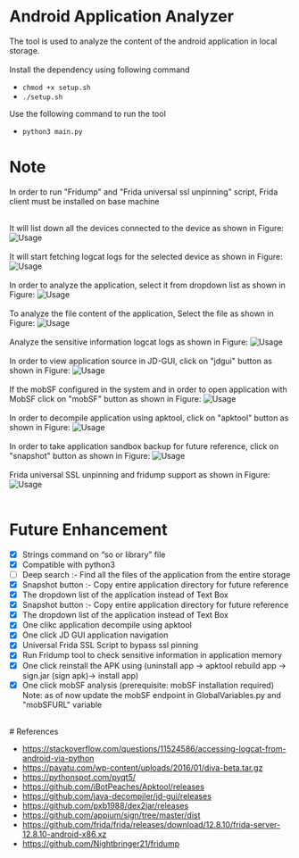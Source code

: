 # Android Application Analyzer

The tool is used to analyze the content of the android application in local storage.
 <br /> <br />
Install the dependency using following command 
- `chmod +x setup.sh`
- `./setup.sh`

Use the following command to run the tool 
- `python3 main.py` 

# Note
In order to run "Fridump" and "Frida universal ssl unpinning"
 script, Frida client must be installed on base machine <br /> <br />

It will list down all the devices connected to the device as shown in Figure:
![Usage](Usage/1.png)
<br /> <br />
It will start fetching logcat logs for the selected device as shown in Figure:
![Usage](Usage/2.png)
<br /> <br />
In order to analyze the application, select it from dropdown list as shown in Figure:
![Usage](Usage/3.png)
<br /> <br />
To analyze the file content of the application, Select the file as shown in Figure:
![Usage](Usage/4.png)
<br /> <br />
Analyze the sensitive information logcat logs as shown in Figure:
![Usage](Usage/5.png)
<br /> <br />
In order to view application source in JD-GUI, click on "jdgui" button as shown in Figure:
![Usage](Usage/6.png)
<br /> <br />
If the mobSF configured in the system and in order to open application with MobSF click on "mobSF" button as shown in Figure:
![Usage](Usage/7.png)
<br /> <br />
In order to decompile application using apktool, click on "apktool" button as shown in Figure:
![Usage](Usage/8.png)
<br /> <br />
In order to take application sandbox backup for future reference, click on "snapshot" button as shown in Figure:
![Usage](Usage/9.png)
<br /> <br />
Frida universal SSL unpinning and fridump support as shown in Figure:
![Usage](Usage/10.png)
<br /> <br />

# Future Enhancement

- [x] Strings command on “so or library” file
- [x] Compatible with python3
- [ ] Deep search :- Find all the files of the application from the entire storage
- [x] Snapshot button :- Copy entire application directory for future reference
- [x] The dropdown list of the application instead of Text Box 
- [x] Snapshot button :- Copy entire application directory for future reference
- [x] The dropdown list of the application instead of Text Box
- [x] One clikc application decompile using apktool
- [x] One click JD GUI application navigation
- [x] Universal Frida SSL Script to bypass ssl pinning
- [x] Run Fridump tool to check sensitive information in application memory
- [x] One click reinstall the APK using (uninstall app -> apktool rebuild app -> sign.jar (sign apk)-> install app)
- [x] One click mobSF analysis (prerequisite: mobSF installation required) 
      Note: as of now update the mobSF endpoint in GlobalVariables.py and "mobSFURL" variable

<br />
# References

- https://stackoverflow.com/questions/11524586/accessing-logcat-from-android-via-python
- https://payatu.com/wp-content/uploads/2016/01/diva-beta.tar.gz
- https://pythonspot.com/pyqt5/
- https://github.com/iBotPeaches/Apktool/releases
- https://github.com/java-decompiler/jd-gui/releases
- https://github.com/pxb1988/dex2jar/releases
- https://github.com/appium/sign/tree/master/dist
- https://github.com/frida/frida/releases/download/12.8.10/frida-server-12.8.10-android-x86.xz
- https://github.com/Nightbringer21/fridump

